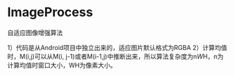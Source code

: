 # ImageProcess
自适应图像增强算法

1）代码是从Android项目中独立出来的，适应图片默认格式为RGBA
2）计算均值时，M(i,j)可以从M(i, j-1)或者M(i-1,j)中推断出来，所以算法复杂度为n*W*H，n为计算均值时窗口大小，WH为像素大小。
